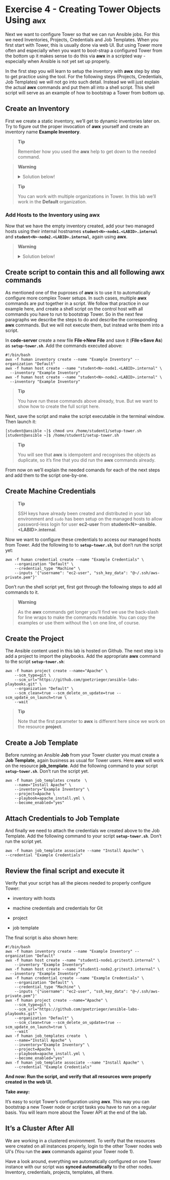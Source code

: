 # Exercise 4 - Creating Tower Objects Using `awx`

Next we want to configure Tower so that we can run Ansible jobs. For this we need Inventories, Projects, Credentials and Job Templates. When you first start with Tower, this is usually done via web UI. But using Tower more often and especially when you want to boot-strap a configured Tower from the bottom up it makes sense to do this via **awx** in a scripted way - especially when Ansible is not yet set up properly.

In the first step you will learn to setup the inventory with **awx** step by step to get practice using the tool. For the following steps (Projects, Credentials, Job Templates) we will not go into such detail. Instead we will just explain the actual **awx** commands and put them all into a shell script. This shell script will serve as an example of how to bootstrap a Tower from bottom up.

## Create an Inventory

First we create a static inventory, we’ll get to dynamic inventories later on. Try to figure out the proper invocation of **awx** yourself and create an inventory name **Example Inventory**.

> **Tip**
>
> Remember how you used the **awx** help to get down to the needed command.

> **Warning**
>
> <details><summary>Solution below!</summary>
> <p>
>
>    [student@ansible ~]$ awx -f human inventory create --name "Example Inventory" --organization "Default"

> **Tip**
>
> You can work with multiple organizations in Tower. In this lab we’ll work in the **Default** organization.
>
> </p>
> </details>

### Add Hosts to the Inventory using **awx**

Now that we have the empty inventory created, add your two managed hosts using their internal hostnames **`student<N>-node1.<LABID>.internal`** and **`student<N>-node2.<LABID>.internal`**, again using
**awx**.

> **Warning**
>
> <details><summary>Solution below!</summary>
> <p>
>
>    [student@ansible ~]$ awx -f human host create --name "student\<N>-node1.\<LABID>.internal" --inventory "Example Inventory"
>
>    [student@ansible ~]$ awx -f human host create --name "student\<N>-node2.\<LABID>.internal" --inventory "Example Inventory"
>
> </p>
> </details>

## Create script to contain this and all following awx commands

As mentioned one of the puproses of **awx** is to use it to automatically configure more complex Tower setups. In such cases, multiple **awx** commands are put together in a script. We follow that practice in our example here, and create a shell script on the control host with all commands you have to run to bootstrap Tower. So in the next few paragraphs we describe the steps to do and describe the corresponding **awx** commands. But we will not execute them, but instead write them into a script.

In **code-server** create a new file **File->New File** and save it (**File->Save As**) as **`setup-tower.sh`**. Add the commands executed above:

    #!/bin/bash
    awx -f human inventory create --name "Example Inventory" --organization "Default"
    awx -f human host create --name "student<N>-node1.<LABID>.internal" \
      --inventory "Example Inventory"
    awx -f human host create --name "student<N>-node2.<LABID>.internal" \
      --inventory "Example Inventory"

> **Tip**
>
> You have run these commands above already, true. But we want to show how to create the full script here.

Next, save the script and make the script executable in the terminal window. Then launch it:

    [student@ansible ~]$ chmod u+x /home/student1/setup-tower.sh
    [student@ansible ~]$ /home/student1/setup-tower.sh

> **Tip**
>
> You will see that **awx** is idempotent and recognises the objects as duplicate, so it’s fine that you did run the **awx** commands already.

From now on we’ll explain the needed comands for each of the next steps and add them to the script one-by-one.

## Create Machine Credentials

> **Tip**
>
> SSH keys have already been created and distributed in your lab environment and `sudo` has been setup on the managed hosts to allow password-less login for user **ec2-user** from **student\<N>-ansible.\<LABID>.internal**.

Now we want to configure these credentials to access our managed hosts from Tower. Add the following to to **`setup-tower.sh`**, but don’t run the script yet:

    awx -f human credential create --name "Example Credentials" \
        --organization "Default" \
        --credential_type "Machine" \
        --inputs '{"username": "ec2-user", "ssh_key_data": "@~/.ssh/aws-private.pem"}'

Don’t run the shell script yet, first got through the following steps to add all commands to it.

> **Warning**
>
> As the **awx** commands get longer you’ll find we use the back-slash for line wraps to make the commands readable. You can copy the examples or use them without the \\ on one line, of course.

## Create the Project

The Ansible content used in this lab is hosted on Github. The next step is to add a project to import the playbooks. Add the appropriate **awx** command to the script **`setup-tower.sh`**:

    awx -f human project create --name="Apache" \
        --scm_type=git \
        --scm_url="https://github.com/goetzrieger/ansible-labs-playbooks.git" \
        --organization "Default" \
        --scm_clean=true --scm_delete_on_update=true --scm_update_on_launch=true \
        --wait

> **Tip**
>
> Note that the first parameter to **awx** is different here since we work on the resource **project**.

## Create a Job Template

Before running an Ansible **Job** from your Tower cluster you must create a **Job Template**, again business as usual for Tower users. Here **awx** will work on the resource **job\_template**. Add the following command to your script **`setup-tower.sh`**. Don’t run the script yet.

    awx -f human job_templates create  \
        --name="Install Apache" \
        --inventory="Example Inventory" \
        --project=Apache \
        --playbook=apache_install.yml \
        --become_enabled="yes"

## Attach Credentials to Job Template

And finally we need to attach the credentials we created above to the Job Template. Add the following command to your script **`setup-tower.sh`**. Don’t run the script yet.

    awx -f human job_template associate --name "Install Apache" \
    --credential "Example Credentials"


## Review the final script and execute it

Verify that your script has all the pieces needed to properly configure Tower:

  - inventory with hosts

  - machine credentials and credentials for Git

  - project

  - job template

The final script is also shown here:

    #!/bin/bash
    awx -f human inventory create --name "Example Inventory" --organization "Default"
    awx -f human host create --name "student1-node1.gritest3.internal" \
        --inventory "Example Inventory"
    awx -f human host create --name "student1-node2.gritest3.internal" \
      --inventory "Example Inventory"
    awx -f human credential create --name "Example Credentials" \
        --organization "Default" \
        --credential_type "Machine" \
        --inputs '{"username": "ec2-user", "ssh_key_data": "@~/.ssh/aws-private.pem"}'
    awx -f human project create --name="Apache" \
        --scm_type=git \
        --scm_url="https://github.com/goetzrieger/ansible-labs-playbooks.git" \
        --organization "Default" \
        --scm_clean=true --scm_delete_on_update=true --scm_update_on_launch=true \
        --wait
    awx -f human job_templates create  \
        --name="Install Apache" \
        --inventory="Example Inventory" \
        --project=Apache \
        --playbook=apache_install.yml \
        --become_enabled="yes"
    awx -f human job_template associate --name "Install Apache" \
        --credential "Example Credentials"


**And now: Run the script, and verify that all resources were properly created in the web UI.**

**Take away:**

It’s easy to script Tower’s configuration using **awx**. This way you can bootstrap a new Tower node or script tasks you have to run on a regular basis. You will learn more about the Tower API at the end of the lab.

## It’s a Cluster After All

We are working in a clustered environment. To verify that the resources were created on all instances properly, login to the other Tower nodes web UI's (You run the **awx** commands against your Tower node 1).

Have a look around, everything we automatically configured on one Tower instance with our script was **synced automatically** to the other nodes. Inventory, credentials, projects, templates, all there.
